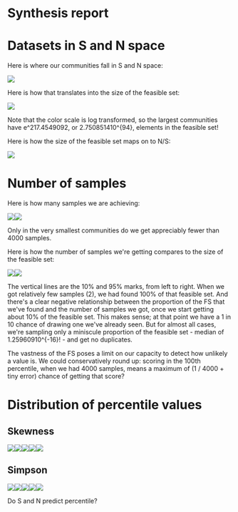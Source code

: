 Synthesis report
================

Datasets in S and N space
=========================

Here is where our communities fall in S and N space:

![](synthesis_files/figure-markdown_github/datasets%20in%20s%20and%20n%20space-1.png)

Here is how that translates into the size of the feasible set:

![](synthesis_files/figure-markdown_github/size%20of%20fs-1.png)

Note that the color scale is log transformed, so the largest communities have e^217.4549092, or 2.750851410^{94}, elements in the feasible set!

Here is how the size of the feasible set maps on to N/S:

![](synthesis_files/figure-markdown_github/nparts%20vs%20avgn-1.png)

Number of samples
=================

Here is how many samples we are achieving:

![](synthesis_files/figure-markdown_github/nsamples-1.png)![](synthesis_files/figure-markdown_github/nsamples-2.png)

Only in the very smallest communities do we get appreciably fewer than 4000 samples.

Here is how the number of samples we're getting compares to the size of the feasible set:

![](synthesis_files/figure-markdown_github/nsamples%20vs%20nparts-1.png)![](synthesis_files/figure-markdown_github/nsamples%20vs%20nparts-2.png)

The vertical lines are the 10% and 95% marks, from left to right. When we got relatively few samples (2), we had found 100% of that feasible set. And there's a clear negative relationship between the proportion of the FS that we've found and the number of samples we got, once we start getting about 10% of the feasible set. This makes sense; at that point we have a 1 in 10 chance of drawing one we've already seen. But for almost all cases, we're sampling only a miniscule proportion of the feasible set - median of 1.25960910^{-16}! - and get no duplicates.

The vastness of the FS poses a limit on our capacity to detect how unlikely a value is. We could conservatively round up: scoring in the 100th percentile, when we had 4000 samples, means a maximum of (1 / 4000 + tiny error) chance of getting that score?

Distribution of percentile values
=================================

Skewness
--------

![](synthesis_files/figure-markdown_github/skew%20percentiles-1.png)![](synthesis_files/figure-markdown_github/skew%20percentiles-2.png)![](synthesis_files/figure-markdown_github/skew%20percentiles-3.png)![](synthesis_files/figure-markdown_github/skew%20percentiles-4.png)![](synthesis_files/figure-markdown_github/skew%20percentiles-5.png)

Simpson
-------

![](synthesis_files/figure-markdown_github/simpson%20percentiles-1.png)![](synthesis_files/figure-markdown_github/simpson%20percentiles-2.png)![](synthesis_files/figure-markdown_github/simpson%20percentiles-3.png)![](synthesis_files/figure-markdown_github/simpson%20percentiles-4.png)![](synthesis_files/figure-markdown_github/simpson%20percentiles-5.png)

Do S and N predict percentile?
